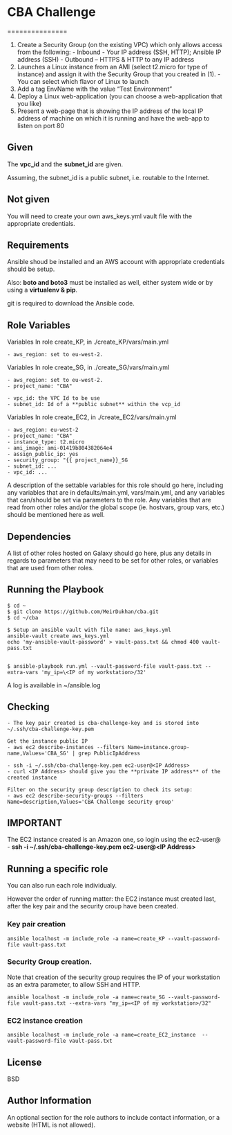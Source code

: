 # CBA Challenge
===============

   1. Create a Security Group (on the existing VPC) which only allows access from the following:
	- Inbound - Your IP address (SSH, HTTP); Ansible IP address (SSH)
	- Outbound – HTTPS & HTTP to any IP address
   2. Launches a Linux instance from an AMI (select t2.micro for type of instance) and assign it with the Security Group that you created in (1).
	- You can select which flavor of Linux to launch
   3. Add a tag EnvName with the value “Test Environment”
   4. Deploy a Linux web-application (you can choose a web-application that you like)
   5. Present a web-page that is showing the IP address of the local IP address of machine on which it is running and have the web-app to listen on port 80
 

Given
-----
The **vpc_id** and the **subnet_id** are given. 
	
Assuming, the subnet_id is a public subnet, i.e. routable to the Internet. 

Not given
--------- 
You will need to create your own aws_keys.yml vault file with the appropriate credentials.

Requirements
------------

Ansible shoud be installed and an AWS account with appropriate credentials should be setup.

Also: **boto and boto3** must be installed as well, either system wide or by using a **virtualenv & pip**.
 
git is required to download the Ansible code.

Role Variables
--------------

Variables In role create_KP, in ./create_KP/vars/main.yml

	- aws_region: set to eu-west-2. 

Variables In role create_SG, in ./create_SG/vars/main.yml

	- aws_region: set to eu-west-2. 
	- project_name: "CBA"

	- vpc_id: the VPC Id to be use
	- subnet_id: Id of a **public subnet** within the vcp_id 


Variables In role create_EC2, in ./create_EC2/vars/main.yml

	- aws_region: eu-west-2
	- project_name: "CBA"
	- instance_type: t2.micro
	- ami_image: ami-01419b804382064e4
	- assign_public_ip: yes
	- security_group: "{{ project_name}}_SG
	- subnet_id: ... 
	- vpc_id: ...

A description of the settable variables for this role should go here, including any variables that are in defaults/main.yml, vars/main.yml, and any variables that can/should be set via parameters to the role. Any variables that are read from other roles and/or the global scope (ie. hostvars, group vars, etc.) should be mentioned here as well.

Dependencies
------------

A list of other roles hosted on Galaxy should go here, plus any details in regards to parameters that may need to be set for other roles, or variables that are used from other roles.

Running the Playbook 
--------------------
	$ cd ~ 
	$ git clone https://github.com/MeirDukhan/cba.git
	$ cd ~/cba 

	$ Setup an ansible vault with file name: aws_keys.yml 
	ansible-vault create aws_keys.yml 
	echo 'my-ansible-vault-password' > vault-pass.txt && chmod 400 vault-pass.txt  


	$ ansible-playbook run.yml --vault-password-file vault-pass.txt --extra-vars 'my_ip=\<IP of my workstation>/32'

A log is available in ~/ansible.log 

Checking 
--------
	- The key pair created is cba-challenge-key and is stored into ~/.ssh/cba-challenge-key.pem

	Get the instance public IP 
	- aws ec2 describe-instances --filters Name=instance.group-name,Values='CBA_SG' | grep PublicIpAddress 

	- ssh -i ~/.ssh/cba-challenge-key.pem ec2-user@<IP Address> 
	- curl <IP Address> should give you the **private IP address** of the created instance 

	Filter on the security group description to check its setup: 
	- aws ec2 describe-security-groups --filters Name=description,Values='CBA Challenge security group'

IMPORTANT
---------
The EC2 instance created is an Amazon one, so login using the ec2-user@<IP address> 
	- **ssh -i ~/.ssh/cba-challenge-key.pem ec2-user@\<IP Address>**

Running a specific role
-----------------------
You can also run each role individualy. 

However the order of running matter: the EC2 instance must created last, after the key pair and the security croup have been created. 

### Key pair creation 

	ansible localhost -m include_role -a name=create_KP --vault-password-file vault-pass.txt

### Security Group creation. 
Note that creation of the security group requires the IP of your workstation as an extra parameter, to allow SSH and HTTP.

	ansible localhost -m include_role -a name=create_SG --vault-password-file vault-pass.txt --extra-vars "my_ip=<IP of my workstation>/32"

### EC2 instance creation

	ansible localhost -m include_role -a name=create_EC2_instance  --vault-password-file vault-pass.txt

License
-------

BSD

Author Information
------------------

An optional section for the role authors to include contact information, or a website (HTML is not allowed).
